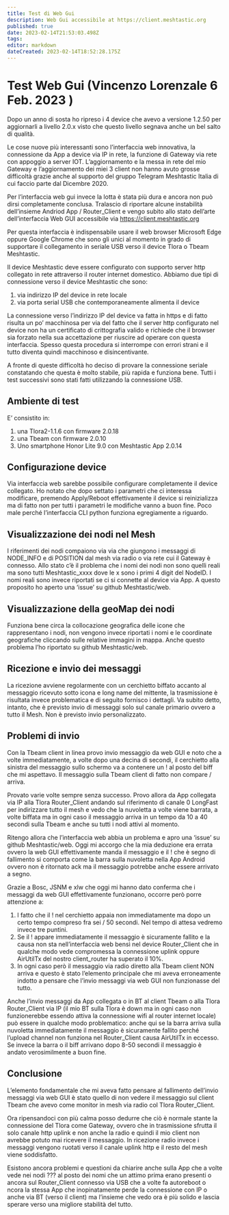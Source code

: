 ```yaml
---
title: Test di Web Gui
description: Web Gui accessibile at https://client.meshtastic.org
published: true
date: 2023-02-14T21:53:03.498Z
tags: 
editor: markdown
dateCreated: 2023-02-14T18:52:28.175Z
---
```


# Test Web Gui (Vincenzo Lorenzale 6 Feb. 2023 )

 Dopo un anno di sosta ho ripreso i 4 device che avevo a versione 1.2.50 per aggiornarli a livello 2.0.x visto che questo livello segnava anche un bel salto di qualità.
 
Le cose nuove più interessanti sono l’interfaccia web innovativa, la connessione da App a device via IP in rete, la funzione di Gateway via rete con appoggio a server IOT. L’aggiornamento e la messa in rete del mio Gateway e l’aggiornamento dei miei 3 client non hanno avuto grosse difficoltà grazie anche al supporto del gruppo Telegram Meshtastic Italia di cui faccio parte dal Dicembre 2020. 

Per l’interfaccia web gui invece la lotta è stata più dura e ancora non può dirsi completamente conclusa. Tralascio di riportare alcune instabilità dell’insieme Andriod App / Router_Client e vengo subito allo stato dell’arte dell’interfaccia Web GUI accessibile via https://client.meshtastic.org

Per questa interfaccia è indispensabile usare il web browser Microsoft Edge oppure Google Chrome che sono gli unici al momento in grado di supportare il collegamento in seriale USB verso il device Tlora o Tbeam Meshtastic. 

Il device Meshtastic deve essere configurato con supporto server http collegato in rete attraverso il router internet domestico. Abbiamo due tipi di connessione verso il device Meshtastic che sono:
1. via indirizzo IP del device in rete locale
2. via porta serial USB che contemporaneamente alimenta il device

La connessione verso l’indirizzo IP del device va fatta in https e di fatto risulta un po’ macchinosa per via del fatto che il server http configurato nel device non ha un certificato di crittografia valido e richiede che il browser sia forzato nella sua accettazione per riuscire ad operare con questa interfaccia. Spesso questa procedura si interrompe con errori strani e il tutto diventa quindi macchinoso e disincentivante.

A fronte di queste difficoltà ho deciso di provare la connessione seriale constatando che questa è molto stabile, più rapida e funziona bene. Tutti i test successivi sono stati fatti utilizzando la connessione USB.

## Ambiente di test
E’ consistito in:
1. una Tlora2-1.1.6 con firmware 2.0.18
2. una Tbeam con firmware 2.0.10
3. Uno smartphone Honor Lite 9.0 con Meshtastic App 2.0.14

## Configurazione device
Via interfaccia web sarebbe possibile configurare completamente il device collegato. Ho notato che dopo settato i parametri che ci interessa modificare, premendo Apply/Reboot effettivamente il device si reinizializza ma di fatto non per tutti i parametri le modifiche vanno a buon fine. Poco male perché l’interfaccia CLI python funziona egregiamente a riguardo.

## Visualizzazione dei nodi nel Mesh
I riferimenti dei nodi compaiono via via che giungono i messaggi di NODE_INFO e di POSITION dal mesh via radio o via rete cui il Gateway è connesso. Allo stato c’è il problema che i nomi dei nodi non sono quelli reali ma sono tutti Meshtastic_xxxx dove le x sono i primi 4 digit del NodeID. I nomi reali sono invece riportati se ci si connette al device via App. A questo proposito ho aperto una ‘issue’ su github Meshtastic/web.

## Visualizzazione della geoMap dei nodi
Funziona bene circa la collocazione geografica delle icone che rappresentano i nodi, non vengono invece riportati i nomi e le coordinate geografiche cliccando sulle relative immagini
in mappa. Anche questo problema l’ho riportato su github Meshtastic/web.

## Ricezione e invio dei messaggi
La ricezione avviene regolarmente con un cerchietto biffato accanto al messaggio ricevuto sotto icona e long name del mittente, la trasmissione è risultata invece problematica e di
seguito fornisco i dettagli. Va subito detto, intanto, che è previsto invio di messaggi solo sul canale primario ovvero a tutto il Mesh. Non è previsto invio personalizzato.

## Problemi di invio
Con la Tbeam client in linea provo invio messaggio da web GUI e noto che a volte immediatamente, a volte dopo una decina di secondi, il cerchietto alla sinistra del messaggio sullo schermo va a contenere un ! al posto del biff che mi aspettavo. Il messaggio sulla Tbeam client di fatto non compare / arriva.

Provato varie volte sempre senza successo. Provo allora da App collegata via IP alla Tlora Router_Client andando sul riferimento di canale 0 LongFast per indirizzare tutto il mesh e vedo che la nuvoletta a volte viene barrata, a volte biffata ma in ogni caso il messaggio arriva in un tempo da 10 a 40 secondi sulla Tbeam e anche su tutti i nodi attivi al momento.

Ritengo allora che l’interfaccia web abbia un problema e apro una ‘issue’ su github Meshtastic/web. Oggi mi accorgo che la mia deduzione era errata ovvero la web GUI effettivamente manda il
messaggio e il ! che è segno di fallimento si comporta come la barra sulla nuvoletta nella App Android ovvero non è ritornato ack ma il messaggio potrebbe anche essere arrivato a segno. 

Grazie a Bosc, JSNM e xlw che oggi mi hanno dato conferma che i messaggi da web GUI effettivamente funzionano, occorre però porre attenzione a:

1. l fatto che il ! nel cerchietto appaia non immediatamente ma dopo un certo tempo compreso fra sei / 50 secondi. Nel tempo di attesa vedremo invece tre puntini.
2. Se il ! appare immediatamente il messaggio è sicuramente fallito e la causa non sta nell’interfaccia web bensì nel device Router_Client che in qualche modo vede compromessa la connessione uplink oppure AirUtilTx del nostro client_router ha superato il 10%.
3. In ogni caso però il messaggio via radio diretto alla Tbeam client NON arriva e questo è stato l’elemento principale che mi aveva erroneamente indotto a pensare che l’invio messaggi via web GUI non funzionasse del tutto.

Anche l’invio messaggi da App collegata o in BT al client Tbeam o alla Tlora Router_Client via IP (il mio BT sulla Tlora è down ma in ogni caso non funzionerebbe essendo attiva la connessione wifi al router internet locale) può essere in qualche modo problematico: anche qui se la barra arriva sulla nuvoletta immediatamente il messaggio è sicuramente fallito perché l’upload channel non funziona nel Router_Client causa AirUtilTx in eccesso. Se invece la barra o il biff arrivano dopo 8-50 secondi il messaggio è andato verosimilmente a buon fine.

## Conclusione
L’elemento fondamentale che mi aveva fatto pensare al fallimento dell’invio messaggi via web GUI è stato quello di non vedere il messaggio sul client Tbeam che avevo come monitor in mesh via radio col Tlora Router_Client.

Ora ripensandoci con più calma posso dedurre che ciò è normale stante la connessione del Tlora come Gateway, ovvero che in trasmissione sfrutta il solo canale http uplink e non anche la radio e quindi il mio client non avrebbe potuto mai ricevere il messaggio. In ricezione radio invece i messaggi vengono ruotati verso il canale uplink http e il resto del mesh viene soddisfatto.

Esistono ancora problemi e questioni da chiarire anche sulla App che a volte vede nei nodi ??? al posto dei nomi che un attimo prima erano presenti o ancora sul Router_Client connesso via USB che a volte fa autoreboot o ncora la stessa App che inopinatamente perde la connessione con IP o anche via BT (verso il client) ma l’insieme che vedo ora è più solido e lascia sperare verso una migliore stabilità del tutto.



